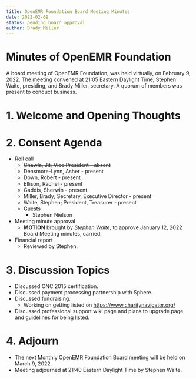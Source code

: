 ```yaml
---
title: OpenEMR Foundation Board Meeting Minutes
date: 2022-02-09
status: pending board approval
author: Brady Miller
---
```


# Minutes of OpenEMR Foundation

A board meeting of OpenEMR Foundation, was held virtually, on February 9, 2022. The meeting
convened at 21:05 Eastern Daylight Time, Stephen Waite, presiding, and Brady Miller, secretary.
A quorum of members was present to conduct business.

# 1. Welcome and Opening Thoughts

# 2. Consent Agenda
  - Roll call
    - ~~Chawla, Jit; Vice President - absent~~
    - Densmore-Lynn, Asher - present
    - Down, Robert - present
    - Ellison, Rachel - present
    - Gaddis, Sherwin - present
    - Miller, Brady; Secretary, Executive Director - present
    - Waite, Stephen; President, Treasurer - present
    - Guests
      - Stephen Nielson
  - Meeting minute approval
    - **MOTION** brought by _Stephen Waite_, to approve January 12, 2022 Board Meeting minutes, carried.
  - Financial report
    - Reviewed by Stephen.

# 3. Discussion Topics
  - Discussed ONC 2015 certification.
  - Discussed payment processing partnership with Sphere.
  - Discussed fundraising.
    - Working on getting listed on https://www.charitynavigator.org/
  - Discussed professional support wiki page and plans to upgrade page and guidelines for being listed.

# 4. Adjourn
  - The next Monthly OpenEMR Foundation Board meeting will be held on March 9, 2022.
  - Meeting adjourned at 21:40 Eastern Daylight Time by Stephen Waite.
 
